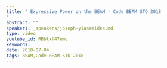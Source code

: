 ```yaml
---
title: " Expressive Power on the BEAM - Code BEAM STO 2018
"
abstract: ""
speaker1: _speakers/joseph-yiasemides.md
type: video
youtube_id: RBbtxf47emo
keywords: 
date: 2018-07-04
tags: BEAM,Code BEAM STO 2018
---
```


